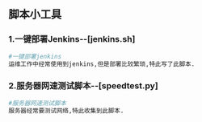 ## 脚本小工具

### 1.一键部署Jenkins--[jenkins.sh]

```bash
#一键部署jenkins
运维工作中经常使用到jenkins,但是部署比较繁琐,特此写了此脚本.
```

### 2.服务器网速测试脚本--[speedtest.py]

```bash
#服务器网速测试脚本
服务器经常要测试网络,特此收集到此脚本.
```
